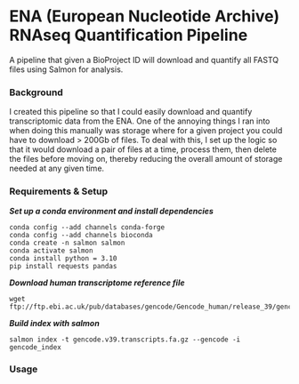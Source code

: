# ENA (European Nucleotide Archive) RNAseq Quantification Pipeline
A pipeline that given a BioProject ID will download and quantify all FASTQ files using Salmon for analysis. 

### Background
I created this pipeline so that I could easily download and quantify transcriptomic data from the ENA. One of the annoying things I ran into when doing this manually was storage where for a given project you could have to download > 200Gb of files. To deal with this, I set up the logic so that it would download a pair of files at a time, process them, then delete the files before moving on, thereby reducing the overall amount of storage needed at any given time.

### Requirements & Setup
***Set up a conda environment and install dependencies***
```
conda config --add channels conda-forge
conda config --add channels bioconda
conda create -n salmon salmon
conda activate salmon
conda install python = 3.10
pip install requests pandas 
```

***Download human transcriptome reference file***
```
wget ftp://ftp.ebi.ac.uk/pub/databases/gencode/Gencode_human/release_39/gencode.v39.transcripts.fa.gz
```

***Build index with salmon***
```
salmon index -t gencode.v39.transcripts.fa.gz --gencode -i gencode_index
```

### Usage

